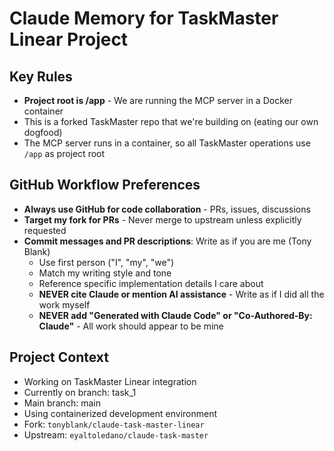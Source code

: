 # Claude Memory for TaskMaster Linear Project

## Key Rules
- **Project root is /app** - We are running the MCP server in a Docker container
- This is a forked TaskMaster repo that we're building on (eating our own dogfood)
- The MCP server runs in a container, so all TaskMaster operations use `/app` as project root

## GitHub Workflow Preferences
- **Always use GitHub for code collaboration** - PRs, issues, discussions
- **Target my fork for PRs** - Never merge to upstream unless explicitly requested
- **Commit messages and PR descriptions**: Write as if you are me (Tony Blank)
  - Use first person ("I", "my", "we")
  - Match my writing style and tone
  - Reference specific implementation details I care about
  - **NEVER cite Claude or mention AI assistance** - Write as if I did all the work myself
  - **NEVER add "Generated with Claude Code" or "Co-Authored-By: Claude"** - All work should appear to be mine

## Project Context
- Working on TaskMaster Linear integration
- Currently on branch: task_1
- Main branch: main
- Using containerized development environment
- Fork: `tonyblank/claude-task-master-linear`
- Upstream: `eyaltoledano/claude-task-master`